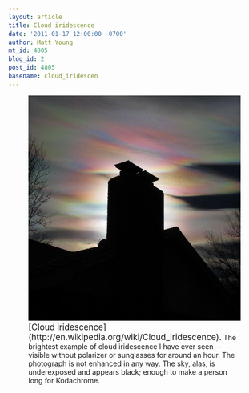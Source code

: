 ```yaml
---
layout: article
title: Cloud iridescence
date: '2011-01-17 12:00:00 -0700'
author: Matt Young
mt_id: 4805
blog_id: 2
post_id: 4805
basename: cloud_iridescen
---
```

<figure>
<img src="/uploads/2010/IMG_1110_Iridescence_600.jpg" alt="IMG_1110_Iridescence_600.jpg" width="600" height="450" />
<figcaption markdown="span">
<big>[Cloud iridescence](http://en.wikipedia.org/wiki/Cloud_iridescence).</big> The brightest example of cloud iridescence I have ever seen -- visible without polarizer or sunglasses for around an hour. The photograph is not enhanced in any way. The sky, alas, is underexposed and appears black; enough to make a person long for Kodachrome.

</figcaption>
</figure>
